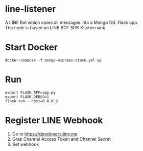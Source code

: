 # line-listener
A LINE Bot which saves all messages into a Mongo DB.
Flask app.  
The code is based on LINE BOT SDK Kitchen sink

# Start Docker
```shell
docker-compose -f mongo-express-stack.yml up
```

# Run
```shell
export FLASK_APP=app.py
export FLASK_DEBUG=1
flask run --host=0.0.0.0
```

# Register LINE Webhook
1. Go to https://developers.line.me
2. Grab Channel Access Token and Channel Secret
3. Set webhook
